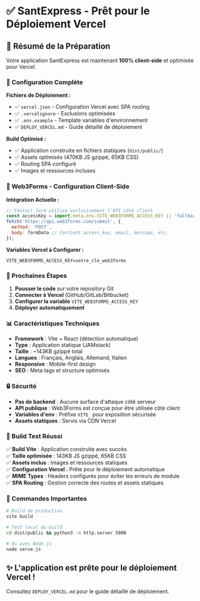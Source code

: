 # ✅ SantExpress - Prêt pour le Déploiement Vercel

## 🎯 Résumé de la Préparation

Votre application SantExpress est maintenant **100% client-side** et optimisée pour Vercel.

### 🔧 Configuration Complète

**Fichiers de Déploiement :**
- ✅ `vercel.json` - Configuration Vercel avec SPA routing
- ✅ `.vercelignore` - Exclusions optimisées 
- ✅ `.env.example` - Template variables d'environnement
- ✅ `DEPLOY_VERCEL.md` - Guide détaillé de déploiement

**Build Optimisé :**
- ✅ Application construite en fichiers statiques (`dist/public/`)
- ✅ Assets optimisés (470KB JS gzippé, 65KB CSS)
- ✅ Routing SPA configuré
- ✅ Images et ressources incluses

### 📡 Web3Forms - Configuration Client-Side

**Intégration Actuelle :**
```javascript
// Contact form utilise exclusivement l'API côté client
const accessKey = import.meta.env.VITE_WEB3FORMS_ACCESS_KEY || 'fallback_key';
fetch('https://api.web3forms.com/submit', {
  method: 'POST',
  body: formData // Contient access_key, email, message, etc.
});
```

**Variables Vercel à Configurer :**
```
VITE_WEB3FORMS_ACCESS_KEY=votre_cle_web3forms
```

### 🚀 Prochaines Étapes

1. **Pousser le code** sur votre repository Git
2. **Connecter à Vercel** (GitHub/GitLab/Bitbucket)
3. **Configurer la variable** `VITE_WEB3FORMS_ACCESS_KEY`
4. **Déployer automatiquement**

### 📊 Caractéristiques Techniques

- **Framework** : Vite + React (détection automatique)
- **Type** : Application statique (JAMstack)
- **Taille** : ~143KB gzippé total
- **Langues** : Français, Anglais, Allemand, Italien
- **Responsive** : Mobile-first design
- **SEO** : Meta tags et structure optimisés

### 🔒 Sécurité

- **Pas de backend** : Aucune surface d'attaque côté serveur
- **API publique** : Web3Forms est conçue pour être utilisée côté client
- **Variables d'env** : Préfixe `VITE_` pour exposition sécurisée
- **Assets statiques** : Servis via CDN Vercel

### 🔧 Build Test Réussi

✅ **Build Vite** : Application construite avec succès  
✅ **Taille optimisée** : 143KB JS gzippé, 65KB CSS  
✅ **Assets inclus** : Images et ressources statiques  
✅ **Configuration Vercel** : Prête pour le déploiement automatique  
✅ **MIME Types** : Headers configurés pour éviter les erreurs de module  
✅ **SPA Routing** : Gestion correcte des routes et assets statiques  

### 📝 Commandes Importantes

```bash
# Build de production
vite build

# Test local du build
cd dist/public && python3 -m http.server 5000

# Ou avec Node.js
node serve.js
```

## ✨ L'application est prête pour le déploiement Vercel !

Consultez `DEPLOY_VERCEL.md` pour le guide détaillé de déploiement.